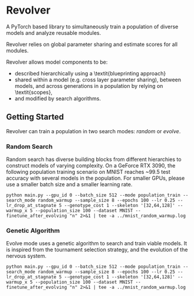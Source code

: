 # Revolver

A PyTorch based library to simultaneously train a population of diverse models and analyze reusable modules.

Revolver relies on global parameter sharing and estimate scores for all modules. 

Revolver allows model components to be:

* described hierarchically using a \textit{blueprinting approach}
* shared within a model (e.g. cross layer parameter sharing), between models, and across generations in a population by relying on \textit{scopes},
* and modified by search algorithms. 

## Getting Started
Revolver can train a population in two search modes: _random_ or _evolve_.

### Random Search
Random search has diverse building blocks from different hierarchies to construct models of varying complexity. On a GeForce RTX 3090, the following population training scenario on MNIST reaches ~99.5 test accuracy with several models in the population.
For smaller GPUs, please use a smaller batch size and a smaller learning rate.

``
python main.py --gpu_id 0 --batch_size 512 --mode population_train --search_mode random_warmup --sample_size 8 --epochs 100 --lr 0.25 --lr_drop_at_stagnate 5 --genotype_cost 1 --skeleton '[32,64,128]' --warmup_x 5 --population_size 100 --dataset MNIST --finetune_after_evolving "n" 2>&1 | tee -a ../mnist_random_warmup.log
``

### Genetic Algorithm
Evolve mode uses a genetic algorithm to search and train viable models. It is inspired from the tournament selection strategy, and the evolution of the nervous system.

``
python main.py --gpu_id 0 --batch_size 512 --mode population_train --search_mode random_warmup --sample_size 8 --epochs 100 --lr 0.25 --lr_drop_at_stagnate 5 --genotype_cost 1 --skeleton '[32,64,128]' --warmup_x 5 --population_size 100 --dataset MNIST --finetune_after_evolving "n" 2>&1 | tee -a ../mnist_random_warmup.log
``